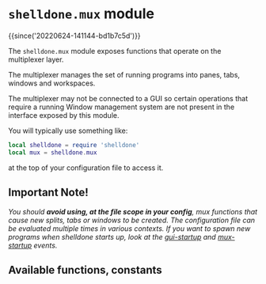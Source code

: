 # `shelldone.mux` module

{{since('20220624-141144-bd1b7c5d')}}

The `shelldone.mux` module exposes functions that operate on the multiplexer layer.

The multiplexer manages the set of running programs into panes, tabs, windows
and workspaces.

The multiplexer may not be connected to a GUI so certain operations that require
a running Window management system are not present in the interface exposed
by this module.

You will typically use something like:

```lua
local shelldone = require 'shelldone'
local mux = shelldone.mux
```

at the top of your configuration file to access it.

## Important Note!

*You should **avoid using, at the file scope in your config**, mux functions that cause new splits, tabs or windows to be created. The configuration file can be evaluated multiple times in various contexts. If you want to spawn new programs when shelldone starts up, look at the [gui-startup](../gui-events/gui-startup.md) and [mux-startup](../mux-events/mux-startup.md) events.*

## Available functions, constants


